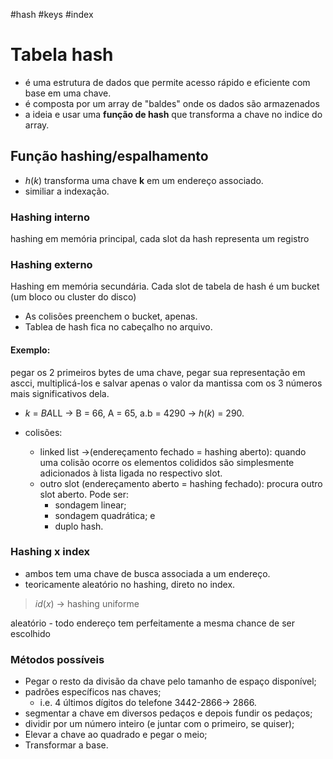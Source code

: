 #hash #keys #index
# Tabela hash
- é uma estrutura de dados que permite acesso rápido e eficiente com base em uma chave.
- é composta por um array de "baldes" onde os dados são armazenados
- a ideia e usar uma **função de hash** que transforma a chave no indice do array.

## Função hashing/espalhamento
- $h(k)$ transforma uma chave **k** em um endereço associado.
- similiar a indexação.

### Hashing interno
hashing em memória principal, cada slot da hash representa um registro

### Hashing externo
Hashing em memória secundária. Cada slot de tabela de hash é um bucket (um bloco ou cluster do disco)
- As colisões preenchem o bucket, apenas. 
- Tablea de hash fica no cabeçalho no arquivo.

#### Exemplo:
pegar os 2 primeiros bytes de uma chave, pegar sua representação em ascci, multiplicá-los e salvar apenas o valor da mantissa com os 3 números mais significativos dela.
- $k$ = *BA*LL -> B = 66, A = 65, a.b = 4290 -> $h(k)$ = 290.  

- colisões:
	- linked list ->(endereçamento fechado = hashing aberto): quando uma colisão ocorre os elementos colididos são simplesmente adicionados à lista ligada no respectivo slot.
	- outro slot (endereçamento aberto = hashing fechado):  procura outro slot aberto. Pode ser:
		- sondagem linear;
		- sondagem quadrática; e
		- duplo hash.
### Hashing x index
- ambos tem uma chave de busca associada a um endereço.
- teoricamente aleatório no hashing, direto no index.
> $id(x)$ -> hashing uniforme

aleatório - todo endereço tem perfeitamente a mesma chance de ser escolhido
### Métodos possíveis
- Pegar o resto da divisão da chave pelo tamanho de espaço disponível;
- padrões específicos nas chaves;
	- i.e. 4 últimos dígitos do telefone 3442-2866-> 2866.
- segmentar a chave em diversos pedaços e depois fundir os pedaços;
- dividir por um número inteiro (e juntar com o primeiro, se quiser);
- Elevar a chave ao quadrado e pegar o meio;
- Transformar a base.
